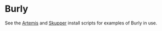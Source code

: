 # Burly

See the [Artemis][artemis] and [Skupper][skupper] install scripts for examples of Burly in use.

[artemis]: https://github.com/ssorj/artemis-install-script
[skupper]: https://github.com/ssorj/skupper-install-script
